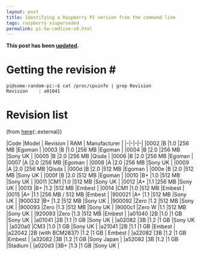 ```yaml
---
layout: post
title: Identifying a Raspberry PI version from the command line
tags: raspberry xsuperseded
permalink: pi-hw-cmdline-v0.html
---
```


**This post has been [updated](/pi-hw-cmdline.html).**

# Getting the revision \#

```console
pi@some-random-pi:~$ cat /proc/cpuinfo | grep Revision
Revision	: a01041
```

# Revision list
(from [here](https://www.raspberrypi.org/documentation/hardware/raspberrypi/revision-codes/README.md){:.external})

|Code	|Model |	Revision |	RAM	| Manufacturer |
|-|-|-|-|
|0002	|B					|1.0	|256 MB	|Egoman |
|0003	|B					|1.0	|256 MB	|Egoman |
|0004	|B					|2.0	|256 MB	|Sony UK |
|0005	|B					|2.0	|256 MB	|Qisda |
|0006	|B					|2.0	|256 MB	|Egoman |
|0007	|A					|2.0	|256 MB	|Egoman |
|0008	|A					|2.0	|256 MB	|Sony UK |
|0009	|A					|2.0	|256 MB	|Qisda |
|000d	|B					|2.0	|512 MB	|Egoman |
|000e	|B					|2.0	|512 MB	|Sony UK |
|000f	|B					|2.0	|512 MB	|Egoman |
|0010	|B+					|1.0	|512 MB	|Sony UK |
|0011	|CM1				|1.0	|512 MB	|Sony UK |
|0012	|A+					|1.1	|256 MB	|Sony UK |
|0013	|B+					|1.2	|512 MB	|Embest |
|0014	|CM1				|1.0	|512 MB	|Embest |
|0015	|A+					|1.1	|256 MB / 512 MB	|Embest |
|900021	|A+					|1.1	|512 MB	|Sony UK |
|900032	|B+					|1.2	|512 MB	|Sony UK |
|900092	|Zero				|1.2	|512 MB	|Sony UK |
|900093	|Zero				|1.3	|512 MB	|Sony UK |
|9000c1	|Zero W				|1.1	|512 MB	|Sony UK |
|920093	|Zero				|1.3	|512 MB	|Embest |
|a01040	|2B					|1.0	|1 GB	|Sony UK |
|a01041	|2B					|1.1	|1 GB	|Sony UK |
|a02082	|3B					|1.2	|1 GB	|Sony UK |
|a020a0	|CM3				|1.0	|1 GB	|Sony UK |
|a21041	|2B					|1.1	|1 GB	|Embest |
|a22042	|2B (with BCM2837)	|1.2	|1 GB 	| Embest |
|a22082	|3B					|1.2	|1 GB	|Embest |
|a32082	|3B					|1.2	|1 GB	|Sony Japan |
|a52082	|3B					|1.2	|1 GB	|Stadium |
|a020d3	|3B+				|1.3	|1 GB	|Sony UK |	
